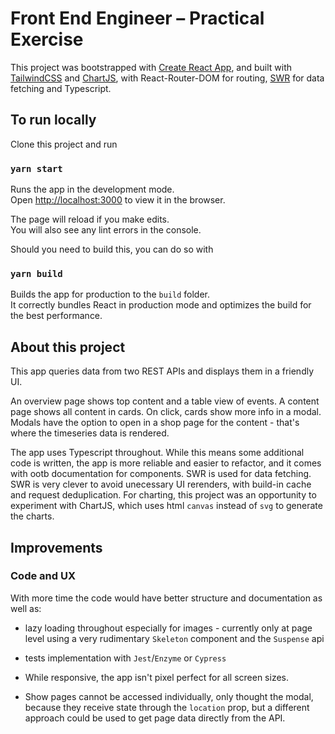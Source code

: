 # Front End Engineer – Practical Exercise

This project was bootstrapped with [Create React App](https://github.com/facebook/create-react-app), and built with [TailwindCSS](https://tailwindcss.com/) and [ChartJS](https://www.chartjs.org/), with React-Router-DOM for routing, [SWR](https://swr.vercel.app/) for data fetching and Typescript.

## To run locally

Clone this project and run

### `yarn start`

Runs the app in the development mode.\
Open [http://localhost:3000](http://localhost:3000) to view it in the browser.

The page will reload if you make edits.\
You will also see any lint errors in the console.

Should you need to build this, you can do so with

### `yarn build`

Builds the app for production to the `build` folder.\
It correctly bundles React in production mode and optimizes the build for the best performance.

## About this project

This app queries data from two REST APIs and displays them in a friendly UI.

An overview page shows top content and a table view of events.
A content page shows all content in cards.
On click, cards show more info in a modal.
Modals have the option to open in a shop page for the content - that's where the timeseries data is rendered.

The app uses Typescript throughout. While this means some additional code is written, the app is more reliable and easier to refactor, and it comes with ootb documentation for components.
SWR is used for data fetching. SWR is very clever to avoid unecessary UI rerenders, with build-in cache and request deduplication.
For charting, this project was an opportunity to experiment with ChartJS, which uses html `canvas` instead of `svg` to generate the charts.

## Improvements

### Code and UX

With more time the code would have better structure and documentation as well as:

- lazy loading throughout especially for images - currently only at page level using a very rudimentary `Skeleton` component and the `Suspense` api
- tests implementation with `Jest`/`Enzyme` or `Cypress`

- While responsive, the app isn't pixel perfect for all screen sizes.
- Show pages cannot be accessed individually, only thought the modal, because they receive state through the `location` prop, but a different approach could be used to get page data directly from the API.
